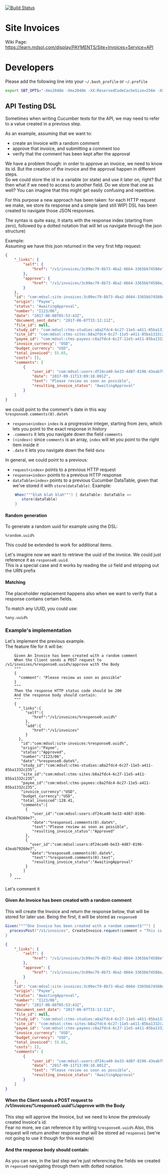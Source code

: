 [![Build Status](https://travis-ci.com/mdsol/site_invoices.svg?token=zK8xycCPcHekxvAf2NMp&branch=master)](https://travis-ci.com/mdsol/site_invoices)

# Site Invoices

Wiki Page: https://learn.mdsol.com/display/PAYMENTS/Site+Invoices+Service+API

# Developers
Please add the following line into your `~/.bash_profile` or `~/.profile`
```bash
export SBT_OPTS="-Xms2048m -Xmx2048m -XX:ReservedCodeCacheSize=256m -XX:MaxMetaspaceSize=512m"
```

## API Testing DSL

Sometimes when writing Cucumber tests for the API, we may need to refer to a value created in a previous step.

As an example, assuming that we want to:
- create an Invoice with a random comment
- approve that invoice, and submitting a comment too
- verify that the comment has been kept after the approval

We have a problem though: in order to approve an invoice, we need to know its id. But the creation of the invoice and the approval happen in different steps.  
So we could store the id in a variable (or state) and use it later on, right? But then what if we need to access to another field. Do we store that one as well? You can imagine that this might get easily confusing and repetitive.  
 
For this purpose a new approach has been taken: for each HTTP request we make, we store its response and a simple (and still WIP) DSL has been created to navigate those JSON responses.

The syntax is quite easy, it starts with the response index (starting from zero), followed by a dotted notation that will let us navigate through the json structure)



Example:  
Assuming we have this json returned in the very first http request:

```json
{
    "_links": {
        "self": {
            "href": "/v1/invoices/3c09ec79-8b73-4ba2-8664-3365bb74588e"
        },
        "approve": {
            "href": "/v1/invoices/3c09ec79-8b73-4ba2-8664-3365bb74588e/approve"
        }
    },
    "id": "com:mdsol:site-invoices:3c09ec79-8b73-4ba2-8664-3365bb74588e",
    "origin": "Payee",
    "status": "AwaitingApproval",
    "number": "I123/06",
    "date": "2017-06-08T05:53:43Z",
    "document_sent_date": "2017-06-07T15:12:11Z",
    "file_id": null,
    "study_id": "com:mdsol:ctms-studies:a8a2fdc4-6c27-11e5-a411-85ba1332c235",
    "site_id": "com:mdsol:ctms-sites:b8a2fdc4-6c27-11e5-a411-85ba1332c235",
    "payee_id": "com:mdsol:ctms-payees:c8a2fdc4-6c27-11e5-a411-85ba1332c235",
    "invoice_currency": "USD",
    "budget_currency": "USD",
    "total_invoiced": 55.65,
    "costs": [],
    "comments": [
        {
            "user_id": "com:mdsol:users:df24ca40-be33-4d87-8196-43eab79260e7",
            "date": "2017-09-11T13:09:18.001Z",
            "text": "Please review as soon as possible",
            "resulting_invoice_status": "AwaitingApproval"
        }
    ]
}
```
we could point to the comment's date in this way `%response0.comments(0).date%`

 - `response<index>` `index` is a progressive integer, starting from zero, which lets you point to the exact response in history
 - `.comments` it lets you navigate down the field `comments`
 - `(<index>)` since `comments` is an array, `index` will let you point to the right item inside it
 - `.date` it lets you navigate down the field `date`
 
 In general, we could point to a previous:
 - `request<index>` points to a previous HTTP request
 - `response<index>` points to a previous HTTP response
 - `dataTable<index>` points to a previous Cucumber DataTable, given that we've stored it with `store(dataTable)`. Example:
    ```scala
     When("""blah blah blah""") { dataTable: DataTable =>
        store(dataTable)
     }
    ```
 
 #### Random generation 
 To generate a random uuid for example using the DSL:
 ```
 %random.uuid%
 ```
This could be extended to work for additional items. 

 
 
Let's imagine now we want to retrieve the uuid of the invoice. We could just reference it as `response0.uuid`.  
This is a special case and it works by reading the `id` field and stripping out the URN prefix

#### Matching 
 The placeholder replacement happens also when we want to verify that a response contains certain fields.  
  
 To match any UUID, you could use:  
 ```
 %any.uuid%
 ```


  
### Example's implementation

Let's implement the previous example.  
The feature file for it will be:

```
    Given An Invoice has been created with a random comment
    When the Client sends a POST request to /v1/invoices/%response0.uuid%/approve with the Body
    """
    {
      "comment": "Please review as soon as possible"
    }
    """
    Then the response HTTP status code should be 200
    And the response body should contain:
    """
    {
      "_links":{
         "self":{
            "href":"/v1/invoices/%response0.uuid%"
         },
         "add":{
            "href":"/v1/invoices"
         }
      },
       "id":"com:mdsol:site-invoices:%response0.uuid%",
       "origin":"Payee",
       "status":"Approved",
       "number":"I123/06",
       "date":"%response0.date%",
       "study_id":"com:mdsol:ctms-studies:a8a2fdc4-6c27-11e5-a411-85ba1332c235",
       "site_id":"com:mdsol:ctms-sites:b8a2fdc4-6c27-11e5-a411-85ba1332c235",
       "payee_id":"com:mdsol:ctms-payees:c8a2fdc4-6c27-11e5-a411-85ba1332c235",
       "invoice_currency":"USD",
       "budget_currency":"USD",
       "total_invoiced":128.41,
       "comments":[
         {
            "user_id":"com:mdsol:users:df24ca40-be33-4d87-8196-43eab79260e7",
            "date":"%response1.comments(0).date%",
            "text":"Please review as soon as possible",
            "resulting_invoice_status":"Approved"
         },
         {
           "user_id":"com:mdsol:users:df24ca40-be33-4d87-8196-43eab79260e7",
           "date":"%response0.comments(0).date%",
            "text":"%response0.comments(0).text",
            "resulting_invoice_status":"AwaitingApproval"
         }
        ]
  }
    """

```

Let's comment it

#### Given An Invoice has been created with a random comment
This will create the Invoice and return the response below, that will be stored for later use. Being the first, it will be stored as `response0`

```scala
Given("""^One Invoice has been created with a random comment$""") {
  processPost("/v1/invoices", CreateInvoice.request(comment = "This is a random comment " + Math.random().toInt))
}
```

```json
{
    "_links": {
        "self": {
            "href": "/v1/invoices/3c09ec79-8b73-4ba2-8664-3365bb74588e"
        },
        "approve": {
            "href": "/v1/invoices/3c09ec79-8b73-4ba2-8664-3365bb74588e/approve"
        }
    },
    "id": "com:mdsol:site-invoices:3c09ec79-8b73-4ba2-8664-3365bb74588e",
    "origin": "Payee",
    "status": "AwaitingApproval",
    "number": "I123/06",
    "date": "2017-06-08T05:53:43Z",
    "document_sent_date": "2017-06-07T15:12:11Z",
    "file_id": null,
    "study_id": "com:mdsol:ctms-studies:a8a2fdc4-6c27-11e5-a411-85ba1332c235",
    "site_id": "com:mdsol:ctms-sites:b8a2fdc4-6c27-11e5-a411-85ba1332c235",
    "payee_id": "com:mdsol:ctms-payees:c8a2fdc4-6c27-11e5-a411-85ba1332c235",
    "invoice_currency": "USD",
    "budget_currency": "USD",
    "total_invoiced": 55.65,
    "costs": [],
    "comments": [
        {
            "user_id": "com:mdsol:users:df24ca40-be33-4d87-8196-43eab79260e7",
            "date": "2017-09-11T13:09:18.001Z",
            "text": "Please review as soon as possible",
            "resulting_invoice_status": "AwaitingApproval"
        }
    ]
}
```

#### When the Client sends a POST request to /v1/invoices/%response0.uuid%/approve with the Body
This step will approve the Invoice, but we need to know the previously created Invoice's id.  
Fear no more, we can reference it by writing `%response0.uuid%`
Also, this request will return another response that will be stored ad `response1` (we're not going to use it though for this example)


#### And the response body should contain:

As you can see, in the last step we're just referencing the fields we created in `reponse0` navigating through them with dotted notation.

